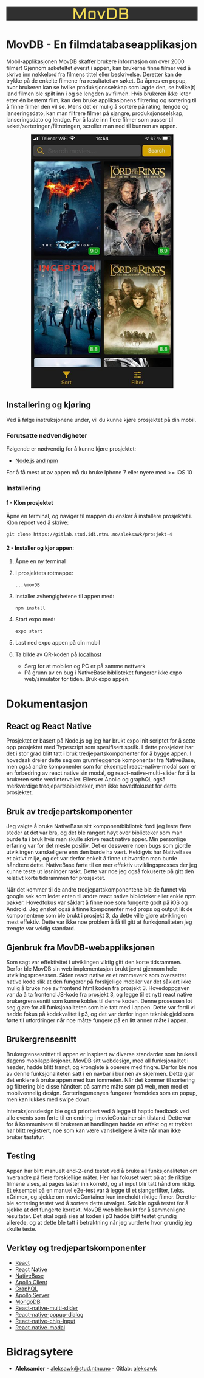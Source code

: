 # ![MovDB](assets/head.png)

# MovDB - En filmdatabaseapplikasjon

Mobil-applikasjonen MovDB skaffer brukere informasjon om over 2000 filmer! Gjennom søkefeltet øverst i appen, kan brukerne finne filmer ved å skrive inn nøkkelord fra filmens tittel eller beskrivelse. Deretter kan de trykke på de enkelte filmene fra resultatet av søket. Da åpnes en popup, hvor brukeren kan se hvilke produksjonsselskap som lagde den, se hvilke(t) land filmen ble spilt inn i og se lengden av filmen. Hvis brukeren ikke leter etter én bestemt film, kan den bruke applikasjonens filtrering og sortering til å finne filmer den vil se. Mens det er mulig å sortere på rating, lengde og lanseringsdato, kan man filtrere filmer på sjangre, produksjonsselskap, lanseringsdato og lendge. For å laste inn flere filmer som passer til søket/sorteringen/filtreringen, scroller man ned til bunnen av appen.  

<div align="center">
    <img src="assets/movDBApp.jpg"  width="375" height="667">
</div>


## Installering og kjøring

Ved å følge instruksjonene under, vil du kunne kjøre prosjektet på din mobil. 

### Forutsatte nødvendigheter

Følgende er nødvendig for å kunne kjøre prosjektet:

- [Node.js and npm](https://nodejs.org/en/download/)

For å få mest ut av appen må du bruke Iphone 7 eller nyere med >= iOS 10

### Installering

#### 1 - Klon prosjektet
Åpne en terminal, og naviger til mappen du ønsker å installere prosjektet i.
Klon repoet ved å skrive: 

```
git clone https://gitlab.stud.idi.ntnu.no/aleksawk/prosjekt-4
```

#### 2 - Installer og kjør appen:
1. Åpne en ny terminal

2. I prosjektets rotmappe: 
    ``` 
    ...\movDB
    ```
    
3. Installer avhengighetene til appen med: 
    ``` 
    npm install
    ```
    
4. Start expo med: 
    ``` 
    expo start
    ```
5. Last ned expo appen på din mobil

6. Ta bilde av QR-koden på [localhost](http://localhost:19002/)
    * Sørg for at mobilen og PC er på samme nettverk
    * På grunn av en bug i NativeBase biblioteket fungerer ikke expo web/simulator for tiden. Bruk expo appen. 

# Dokumentasjon

## React og React Native

Prosjektet er basert på Node.js og jeg har brukt expo init scriptet for å sette opp prosjektet med Typescript som spesifisert språk. I dette prosjektet har det i stor grad blitt tatt i bruk tredjepartskomponenter for å bygge appen. I hovedsak dreier dette seg om grunnleggende komponenter fra NativeBase, men også andre komponenter som for eksempel react-native-modal som er en forbedring av react native sin modal, og react-native-multi-slider for å la brukeren sette verdintervaller. Ellers er Apollo og graphQL også merkverdige tredjepartsbiblioteker, men ikke hovedfokuset for dette prosjektet. 

## Bruk av tredjepartskomponenter

Jeg valgte å bruke NativeBase sitt komponentbibliotek fordi jeg leste flere steder at det var bra, og det ble rangert høyt over biblioteker som man burde ta i bruk hvis man skulle skrive react native apper. Min personlige erfaring var for det meste positiv. Det er dessverre noen bugs som gjorde utviklingen vanskeligere enn den burde ha vært. Heldigvis har NativeBase et aktivt miljø, og det var derfor enkelt å finne ut hvordan man burde håndtere dette. NativeBase førte til en mer effektiv utviklingsprosses der jeg kunne teste ut løsninger raskt. Dette var noe jeg også fokuserte på gitt den relativt korte tidsrammen for prosjektet. 

Når det kommer til de andre tredjepartskomponentene ble de funnet via google søk som ledet enten til andre react native biblioteker eller enkle npm pakker. Hovedfokus var såklart å finne noe som fungerte godt på iOS og Android. Jeg ønsket også å finne komponenter med props og output lik de komponentene som ble brukt i prosjekt 3, da dette ville gjøre utviklingen mest effektiv. Dette var ikke noe problem å få til gitt at funksjonaliteten jeg trengte var veldig standard. 

## Gjenbruk fra MovDB-webappliksjonen

Som sagt var effektivitet i utviklingen viktig gitt den korte tidsrammen. Derfor ble MovDB sin web implementasjon brukt jevnt gjennom hele utviklingsprosessen. Siden react native er et rammeverk som oversetter native kode slik at den fungerer på forskjellige mobiler var det såklart ikke mulig å bruke noe av frontend html koden fra prosjekt 3. Hovedoppgaven var da å ta frontend JS-kode fra prosjekt 3, og legge til et nytt react native brukergrensesnitt som kunne kobles til denne koden. Denne prosessen lot seg gjøre for all funksjonaliteten som ble tatt med i appen. Dette var fordi vi hadde fokus på kodekvalitet i p3, og det var derfor ingen teknisk gjeld som førte til utfordringer når noe måtte fungere på en litt annen måte i appen. 

## Brukergrensesnitt

Brukergrensesnittet til appen er inspirert av diverse standarder som brukes i dagens mobilappliksjoner. MovDB sitt webdesign, med all funksjonalitet i header, hadde blitt trangt, og kronglete å operere med fingre. Derfor ble noe av denne funksjonaliteten satt i en navbar i bunnen av skjermen. Dette gjør det enklere å bruke appen med kun tommelen. Når det kommer til sortering og filtrering ble disse håndtert på samme måte som på web, men med et mobilvennelig design. Sorteringsmenyen fungerer fremdeles som en popup, men kan lukkes med swipe down. 

Interaksjonsdesign ble også prioritert ved å legge til haptic feedback ved alle events som førte til en endring i movieContainer sin tilstand. Dette var for å kommunisere til brukeren at handlingen hadde en effekt og at trykket har blitt registrert, noe som kan være vanskeligere å vite når man ikke bruker tastatur. 

## Testing

Appen har blitt manuelt end-2-end testet ved å bruke all funksjonaliteten om hverandre på flere forskjellige måter. Her har fokuset vært på at de riktige filmene vises, at pages laster inn korrekt, og at input blir tatt hånd om riktig. Et eksempel på en manuel e2e-test var å legge til et sjangerfilter, f.eks. «Crime», og sjekke om movieContainer kun inneholdt riktige filmer. Deretter ble sortering testet ved å sortere dette utvalget. Søk ble også testet for å sjekke at det fungerte korrekt. MovDB web ble brukt for å sammenligne resultater. Det skal også sies at koden i p3 hadde blitt testet grundig allerede, og at dette ble tatt i betraktning når jeg vurderte hvor grundig jeg skulle teste. 

## Verktøy og tredjepartskomponenter

* [React](https://reactjs.org/)
* [React Native](https://reactnative.dev/)
* [NativeBase](https://nativebase.io/)
* [Apollo Client](https://www.apollographql.com/docs/react/)
* [GraphQL](https://graphql.org/)
* [Apollo Server](https://www.apollographql.com/docs/apollo-server/)
* [MongoDB](https://www.mongodb.com/)
* [React-native-multi-slider](https://openbase.io/js/@ptomasroos/react-native-multi-slider)
* [React-native-popup-dialog](https://reactnativeexample.com/a-highly-customizable-react-native-popup-dialog/)
* [React-native-chip-input](https://github.com/ramprasath25/react-native-chips)
* [React-native-modal](https://github.com/react-native-modal/react-native-modal)

# Bidragsytere

* **Aleksander** - aleksawk@stud.ntnu.no - Gitlab: [aleksawk](https://gitlab.stud.idi.ntnu.no/aleksawk)
